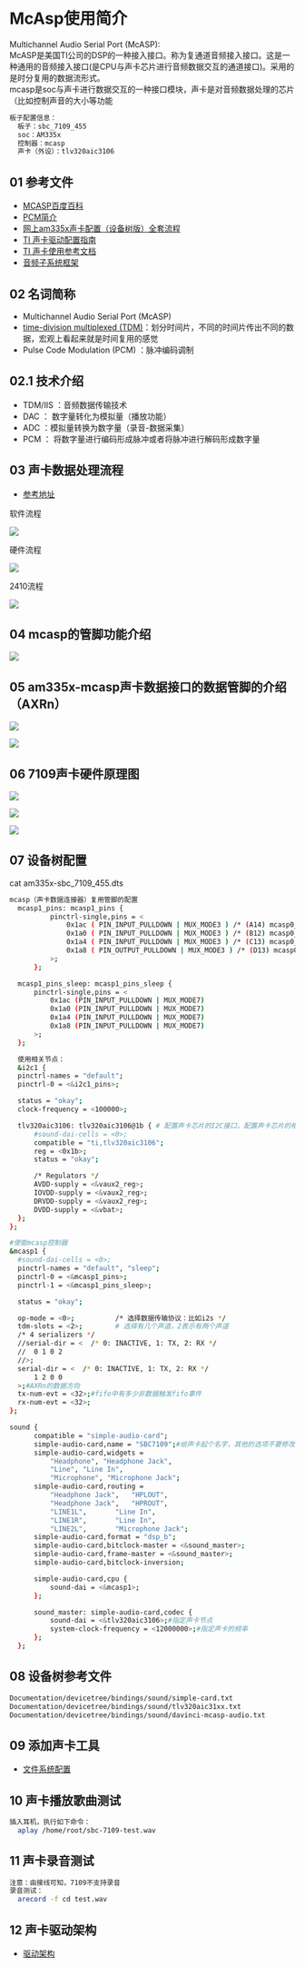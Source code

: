 # McAsp使用简介
<p>
  Multichannel Audio Serial Port (McASP):
  <br>
  McASP是美国TI公司的DSP的一种接入接口。称为复通道音频接入接口。这是一种通用的音频接入接口(是CPU与声卡芯片进行音频数据交互的通道接口)。采用的是时分复用的数据流形式。
  <br>
  mcasp是soc与声卡进行数据交互的一种接口模块，声卡是对音频数据处理的芯片（比如控制声音的大小等功能
</p>



```sh
板子配置信息：
  板子：sbc_7109_455
  soc：AM335x
  控制器：mcasp
  声卡（外设）：tlv320aic3106
```

## 01 参考文件
* [MCASP百度百科](https://baike.baidu.com/item/MCASP/1669886?fr=aladdin)
* [PCM简介](https://blog.csdn.net/qingkongyeyue/article/category/7258049)
* [网上am335x声卡配置（设备树版）全套流程](http://www.eeworld.com.cn/mcu/2015/0819/article_21774.html)
* [TI 声卡驱动配置指南](http://software-dl.ti.com/processor-sdk-linux/esd/docs/latest/linux/Foundational_Components_Kernel_Drivers.html#audio)
* [TI 声卡使用参考文档](http://processors.wiki.ti.com/index.php/AM335x_Audio_Driver%27s_Guide)
* [音频子系统框架](https://blog.csdn.net/sanmaoljh/article/category/6387692)

## 02 名词简称
* Multichannel Audio Serial Port (McASP)
* [time-division multiplexed (TDM)](https://baike.baidu.com/item/%E6%97%B6%E5%88%86%E5%A4%9A%E8%B7%AF%E5%A4%8D%E7%94%A8/7831037?fr=aladdin)：划分时间片，不同的时间片传出不同的数据，宏观上看起来就是时间复用的感觉
* Pulse Code Modulation (PCM) ：脉冲编码调制

## 02.1 技术介绍
*  TDM/IIS ：音频数据传输技术
*  DAC    ： 数字量转化为模拟量（播放功能）
* ADC     ：模拟量转换为数字量（录音-数据采集）
* PCM     ： 将数字量进行编码形成脉冲或者将脉冲进行解码形成数字量

## 03 声卡数据处理流程
* [参考地址](http://blog.sina.com.cn/s/blog_7e4797d70102whoa.html)

<div>软件流程</div>

![](mcasp_image/clipboard1.png)

<div>硬件流程</div>

![](mcasp_image/clipboard2.png)

<div>2410流程</div>

![](mcasp_image/clipboard9.png)


## 04 mcasp的管脚功能介绍

![](mcasp_image/clipboard3.png)

## 05 am335x-mcasp声卡数据接口的数据管脚的介绍（AXRn）

![](mcasp_image/clipboard4.png)

![](mcasp_image/clipboard5.png)

## 06 7109声卡硬件原理图

![](mcasp_image/clipboard6.png)

![](mcasp_image/clipboard7.png)

![](mcasp_image/clipboard8.png)

## 07 设备树配置
<div> cat am335x-sbc_7109_455.dts</div>

```sh
mcasp（声卡数据连接器）复用管脚的配置
  mcasp1_pins: mcasp1_pins {
          pinctrl-single,pins = <
              0x1ac ( PIN_INPUT_PULLDOWN | MUX_MODE3 ) /* (A14) mcasp0_ahclkx.mcasp1_axr1 */ //DOUT
              0x1a0 ( PIN_INPUT_PULLDOWN | MUX_MODE3 ) /* (B12) mcasp0_aclkr.mcasp1_aclkx */ //BCLK
              0x1a4 ( PIN_INPUT_PULLDOWN | MUX_MODE3 ) /* (C13) mcasp0_fsr.mcasp1_fsx */ //WCLK
              0x1a8 ( PIN_OUTPUT_PULLDOWN | MUX_MODE3 ) /* (D13) mcasp0_axr1.mcasp1_axr0 */ //DIN
          >;
      };  

  mcasp1_pins_sleep: mcasp1_pins_sleep {
      pinctrl-single,pins = <
          0x1ac (PIN_INPUT_PULLDOWN | MUX_MODE7)
          0x1a0 (PIN_INPUT_PULLDOWN | MUX_MODE7)
          0x1a4 (PIN_INPUT_PULLDOWN | MUX_MODE7)
          0x1a8 (PIN_INPUT_PULLDOWN | MUX_MODE7)
      >;
  };  

  使用相关节点：
  &i2c1 {
  pinctrl-names = "default";
  pinctrl-0 = <&i2c1_pins>;

  status = "okay";
  clock-frequency = <100000>;

  tlv320aic3106: tlv320aic3106@1b { # 配置声卡芯片的I2C接口，配置声卡芯片的相关电源
      #sound-dai-cells = <0>;
      compatible = "ti,tlv320aic3106";
      reg = <0x1b>;
      status = "okay";

      /* Regulators */
      AVDD-supply = <&vaux2_reg>;
      IOVDD-supply = <&vaux2_reg>;
      DRVDD-supply = <&vaux2_reg>;
      DVDD-supply = <&vbat>;
  };
};

#使能mcasp控制器
&mcasp1 {
  #sound-dai-cells = <0>;
  pinctrl-names = "default", "sleep";
  pinctrl-0 = <&mcasp1_pins>;
  pinctrl-1 = <&mcasp1_pins_sleep>;

  status = "okay";

  op-mode = <0>;          /* 选择数据传输协议：比如i2s */
  tdm-slots = <2>;        # 选择有几个声道，2表示有两个声道
  /* 4 serializers */
  //serial-dir = <  /* 0: INACTIVE, 1: TX, 2: RX */
  //  0 1 0 2
  //>;
  serial-dir = <  /* 0: INACTIVE, 1: TX, 2: RX */
      1 2 0 0
  >;#AXRn的数据方向
  tx-num-evt = <32>;#fifo中有多少非数据触发fifo事件
  rx-num-evt = <32>;
};

sound {
      compatible = "simple-audio-card";
      simple-audio-card,name = "SBC7109";#给声卡起个名字，其他的选项不要修改
      simple-audio-card,widgets =
          "Headphone", "Headphone Jack",
          "Line", "Line In",
          "Microphone", "Microphone Jack";
      simple-audio-card,routing =
          "Headphone Jack",   "HPLOUT",
          "Headphone Jack",   "HPROUT",
          "LINE1L",       "Line In",
          "LINE1R",       "Line In",
          "LINE2L",       "Microphone Jack";
      simple-audio-card,format = "dsp_b";
      simple-audio-card,bitclock-master = <&sound_master>;
      simple-audio-card,frame-master = <&sound_master>;
      simple-audio-card,bitclock-inversion;

      simple-audio-card,cpu {
          sound-dai = <&mcasp1>;
      };

      sound_master: simple-audio-card,codec {
          sound-dai = <&tlv320aic3106>;#指定声卡节点
          system-clock-frequency = <12000000>;#指定声卡的频率
      };
  };

```

## 08 设备树参考文件

```sh
Documentation/devicetree/bindings/sound/simple-card.txt
Documentation/devicetree/bindings/sound/tlv320aic31xx.txt
Documentation/devicetree/bindings/sound/davinci-mcasp-audio.txt
```
## 09 添加声卡工具
* [文件系统配置](https://github.com/scw-92/TI-learning-tutorial/blob/master/FILE_SYSTEM/file_tools_config.md#jump8)

## 10 声卡播放歌曲测试
```sh
插入耳机，执行如下命令：
  aplay /home/root/sbc-7109-test.wav
```

## 11 声卡录音测试
```sh
注意：由接线可知，7109不支持录音
录音测试：
  arecord -f cd test.wav  
```

## 12 声卡驱动架构
* [驱动架构](alsa.md)
